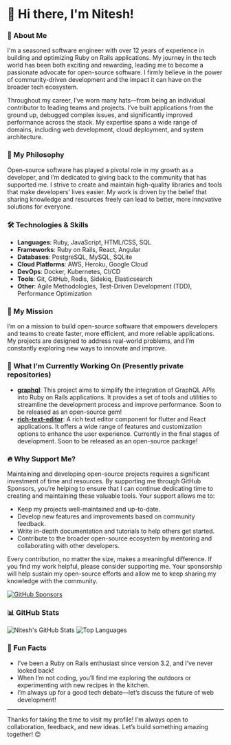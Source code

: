# 👋 Hi there, I'm Nitesh!

### 🚀 About Me
I'm a seasoned software engineer with over 12 years of experience in building and optimizing Ruby on Rails applications. My journey in the tech world has been both exciting and rewarding, leading me to become a passionate advocate for open-source software. I firmly believe in the power of community-driven development and the impact it can have on the broader tech ecosystem.

Throughout my career, I’ve worn many hats—from being an individual contributor to leading teams and projects. I’ve built applications from the ground up, debugged complex issues, and significantly improved performance across the stack. My expertise spans a wide range of domains, including web development, cloud deployment, and system architecture.

### 🌟 My Philosophy
Open-source software has played a pivotal role in my growth as a developer, and I’m dedicated to giving back to the community that has supported me. I strive to create and maintain high-quality libraries and tools that make developers' lives easier. My work is driven by the belief that sharing knowledge and resources freely can lead to better, more innovative solutions for everyone.

### 🛠️ Technologies & Skills
- **Languages**: Ruby, JavaScript, HTML/CSS, SQL
- **Frameworks**: Ruby on Rails, React, Angular
- **Databases**: PostgreSQL, MySQL, SQLite
- **Cloud Platforms**: AWS, Heroku, Google Cloud
- **DevOps**: Docker, Kubernetes, CI/CD
- **Tools**: Git, GitHub, Redis, Sidekiq, Elasticsearch
- **Other**: Agile Methodologies, Test-Driven Development (TDD), Performance Optimization

### 🎯 My Mission
I’m on a mission to build open-source software that empowers developers and teams to create faster, more efficient, and more reliable applications. My projects are designed to address real-world problems, and I’m constantly exploring new ways to innovate and improve.

### 🌱 What I'm Currently Working On (Presently private repositories)
- **[graphql](#)**: This project aims to simplify the integration of GraphQL APIs into Ruby on Rails applications. It provides a set of tools and utilities to streamline the development process and improve performance. Soon to be released as an open-source gem!
- **[rich-text-editor](#)**: A rich text editor component for flutter and React applications. It offers a wide range of features and customization options to enhance the user experience. Currently in the final stages of development. Soon to be released as an open-source package!

### 🔥 Why Support Me?
Maintaining and developing open-source projects requires a significant investment of time and resources. By supporting me through GitHub Sponsors, you’re helping to ensure that I can continue dedicating time to creating and maintaining these valuable tools. Your support allows me to:
- Keep my projects well-maintained and up-to-date.
- Develop new features and improvements based on community feedback.
- Write in-depth documentation and tutorials to help others get started.
- Contribute to the broader open-source ecosystem by mentoring and collaborating with other developers.

Every contribution, no matter the size, makes a meaningful difference. If you find my work helpful, please consider supporting me. Your sponsorship will help sustain my open-source efforts and allow me to keep sharing my knowledge with the community.

[![GitHub Sponsors](https://img.shields.io/badge/Sponsor-30363D?style=for-the-badge&logo=GitHub-Sponsors&logoColor=#white)](https://github.com/sponsors/niteshpurohit)

### 📊 GitHub Stats
![Nitesh's GitHub Stats](https://github-stats.niteshpurohit.com/api?username=niteshpurohit&count_private=true&show_icons=true&locale=en&theme=radical&role=OWNER,ORGANIZATION_MEMBER,COLLABORATOR&include_all_commits=true)
![Top Languages](https://github-stats.niteshpurohit.com/api/top-langs/?username=niteshpurohit&layout=compact&theme=radical&count_private=true&role=OWNER,ORGANIZATION_MEMBER,COLLABORATOR&include_all_commits=true)


### 🎉 Fun Facts
- I’ve been a Ruby on Rails enthusiast since version 3.2, and I’ve never looked back!
- When I’m not coding, you’ll find me exploring the outdoors or experimenting with new recipes in the kitchen.
- I’m always up for a good tech debate—let’s discuss the future of web development!

---

Thanks for taking the time to visit my profile! I’m always open to collaboration, feedback, and new ideas. Let’s build something amazing together! 😊
